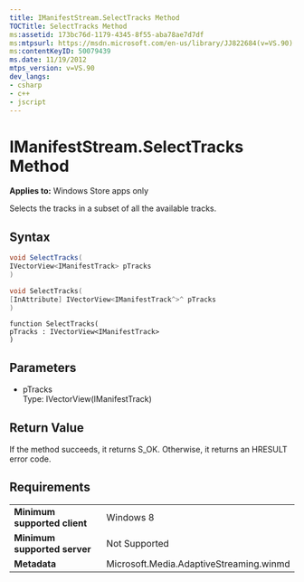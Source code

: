 ```yaml
---
title: IManifestStream.SelectTracks Method
TOCTitle: SelectTracks Method
ms:assetid: 173bc76d-1179-4345-8f55-aba78ae7d7df
ms:mtpsurl: https://msdn.microsoft.com/en-us/library/JJ822684(v=VS.90)
ms:contentKeyID: 50079439
ms.date: 11/19/2012
mtps_version: v=VS.90
dev_langs:
- csharp
- c++
- jscript
---
```


# IManifestStream.SelectTracks Method

**Applies to:** Windows Store apps only

Selects the tracks in a subset of all the available tracks.

## Syntax

``` csharp
void SelectTracks(
IVectorView<IManifestTrack> pTracks
)
```

``` c++
void SelectTracks(
[InAttribute] IVectorView<IManifestTrack^>^ pTracks
)
```

``` jscript
function SelectTracks(
pTracks : IVectorView<IManifestTrack>
)
```

## Parameters

  - pTracks  
    Type: IVectorView(IManifestTrack)

## Return Value

If the method succeeds, it returns S\_OK. Otherwise, it returns an HRESULT error code.

## Requirements

|||
|--- |--- |
|**Minimum supported client**|Windows 8|
|**Minimum supported server**|Not Supported|
|**Metadata**|Microsoft.Media.AdaptiveStreaming.winmd|

